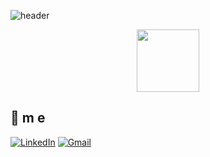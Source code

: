 ![header](https://capsule-render.vercel.app/api?type=waving&color=auto&height=300&section=header&text=Hey%20There!&fontSize=90&animation=fadeIn&fontAlignY=38&desc=Decorate%20GitHub%20Profile%20or%20any%20Repo%20like%20me!&descAlignY=51&descAlign=62)

<div id="header" align="center">
  <img src="https://media.giphy.com/media/jdPMeyv9rn0hZHh8n9/giphy.gif" width="100"/>
</div>

## 💫 m e 
[![LinkedIn](https://img.shields.io/badge/LinkedIn-000000?style=flat-square&logo=LinkedIn&logoColor=white)](https://www.linkedin.com/in/kanghyeon-lee-839b61255) 
[![Gmail](https://img.shields.io/badge/Gmail-EA4335?style=flat-square&logo=a90605190@gmail.com&logoColor=white)](mailto:a90605190@gmail.com)
<br><br><br>
